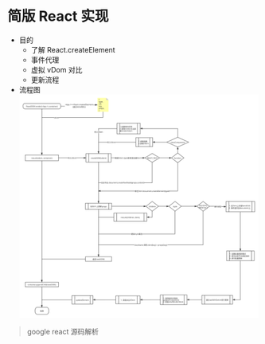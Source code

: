 # 简版 React 实现

- 目的
  - 了解 React.createElement
  - 事件代理
  - 虚拟 vDom 对比
  - 更新流程
- 流程图
  ![alt 流程](./simpleReact.svg)

> google react 源码解析
